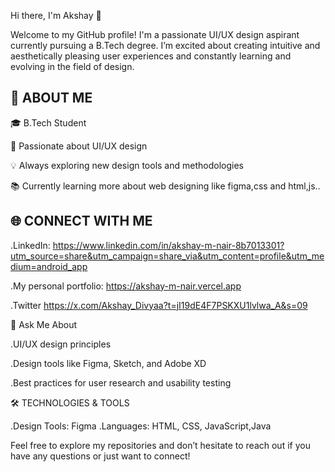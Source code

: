 Hi there, I'm Akshay 👋

Welcome to my GitHub profile! I'm a passionate UI/UX design aspirant currently pursuing a B.Tech degree. I’m excited about creating intuitive and aesthetically pleasing user experiences and constantly learning and evolving in the field of design.

🚀 ABOUT ME
   ---------

🎓 B.Tech Student

🎨 Passionate about UI/UX design

💡 Always exploring new design tools and methodologies

📚 Currently learning more about web designing like figma,css and html,js..

🌐 CONNECT WITH ME
  -----------------

.LinkedIn:
https://www.linkedin.com/in/akshay-m-nair-8b7013301?utm_source=share&utm_campaign=share_via&utm_content=profile&utm_medium=android_app

.My personal portfolio: https://akshay-m-nair.vercel.app

.Twitter
https://x.com/Akshay_Divyaa?t=jI19dE4F7PSKXU1lvlwa_A&s=09

💬 Ask Me About

.UI/UX design principles

.Design tools like Figma, Sketch, and Adobe XD

.Best practices for user research and usability testing

🛠️ TECHNOLOGIES & TOOLS

.Design Tools: Figma
.Languages: HTML, CSS, JavaScript,Java


Feel free to explore my repositories and don’t hesitate to reach out if you have any questions or just want to connect!

